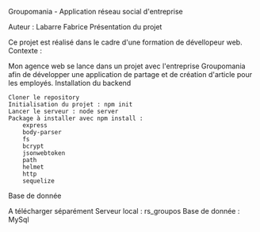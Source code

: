 Groupomania - Application réseau social d'entreprise

Auteur : Labarre Fabrice
Présentation du projet

Ce projet est réalisé dans le cadre d'une formation de dévellopeur web.
Contexte :

Mon agence web se lance dans un projet avec l'entreprise Groupomania afin de développer une application de partage et de création d'article pour les employés.
Installation du backend

    Cloner le repository
    Initialisation du projet : npm init
    Lancer le serveur : node server
    Package à installer avec npm install :
        express
        body-parser
        fs
        bcrypt
        jsonwebtoken
        path
        helmet
        http
        sequelize

Base de donnée

A télécharger séparément Serveur local : rs_groupos Base de donnée : MySql